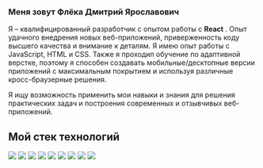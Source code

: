 ### Меня зовут Флёка Дмитрий Ярославович

Я – квалифицированный разработчик с опытом работы с **React** .
Опыт удачного внедрения новых веб-приложений, приверженность
коду высшего качества и внимание к деталям. Я имею опыт работы с JavaScript, HTML и CSS. Также я проходил
обучение по адаптивной верстке, поэтому я способен создавать мобильные/десктопные
версии приложений с максимальным покрытием и используя различные кросс-браузерные
решения.

Я ищу возможность применить мои навыки и знания для решения
практических задач и построения современных и отзывчивых веб-приложений.

## Мой стек технологий

<img src="https://img.shields.io/badge/HTML-00735E?style=for-the-badge&logo=HTML5&logoColor=black"/> <img src="https://img.shields.io/badge/css3-A5735E?style=for-the-badge&logo=css3&logoColor=1572B6"/>
<img src="https://img.shields.io/badge/Sass-64748b?style=for-the-badge&logo=Sass&logoColor=CC6699"/>
<img src="https://img.shields.io/badge/JavaScript-3A2300?style=for-the-badge&logo=JavaScript&logoColor=F7DF1E"/>
<img src="https://img.shields.io/badge/React-000625?style=for-the-badge&logo=React&logoColor=#61DAFB"/>
<img src="https://img.shields.io/badge/CSS Modules-black?style=for-the-badge&logo=CSS Modules&logoColor=white"/>
<img src="https://img.shields.io/badge/Tailwind CSS-cbd5e1?style=for-the-badge&logo=Tailwind CSS&logoColor=#06B6D4"/>
<img src="https://img.shields.io/badge/Redux-132725?style=for-the-badge&logo=Redux&logoColor=764ABC"/>
<img src="https://img.shields.io/badge/Docker-001E25?style=for-the-badge&logo=Docker&logoColor=#2496ED"/>


